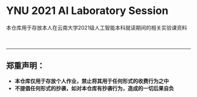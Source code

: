 # YNU 2021 AI Laboratory Session
本仓库用于存放本人在云南大学2021级人工智能本科就读期间的相关实验课资料  
</br>
</br>
***
## 郑重声明：
* **本仓库仅用于存放个人作业，禁止将其用于任何形式的收费行为之中**
* **不提倡任何形式的抄袭，如对本仓库有抄袭行为，造成的一切后果自负**

